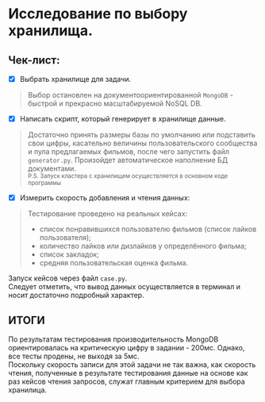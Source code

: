 # Исследование по выбору хранилища. 
## Чек-лист:
- [x] Выбрать хранилище для задачи.  
> Выбор остановлен на документоориентированной `MongoDB` - 
> быстрой и прекрасно масштабируемой NoSQL DB. 
- [x] Написать скрипт, который генерирует в хранилище данные.
> Достаточно принять размеры базы по умолчанию или подставить свои цифры, 
> касательно величины пользовательского сообщества и пула предлагаемых фильмов,
> после чего запустить файл `generator.py`. 
> Произойдет автоматическое наполнение БД документами.  
> <small>P.S. Запуск кластера с хранилищем осуществляется в основном коде программы</small>
- [x] Измерить скорость добавления и чтения данных:
> Тестирование проведено на реальных кейсах:
> - список понравившихся пользователю фильмов (список лайков пользователя);
> - количество лайков или дизлайков у определённого фильма;
> - список закладок;
> - средняя пользовательская оценка фильма.

Запуск кейсов через файл `case.py`.  
Следует отметить, что вывод данных осуществляется в терминал и носит достаточно подробный характер.

## ИТОГИ
По результатам тестирования производительность MongoDB ориентировалась на критическую цифру
в задании - 200мс. Однако, все тесты продены, не выходя за 5мс.  
Поскольку скорость записи для этой задачи не так важна, как скорость чтения, 
полученные в результате тестирования данные на основе как раз кейсов чтения запросов,
служат главным критерием для выбора хранилица.